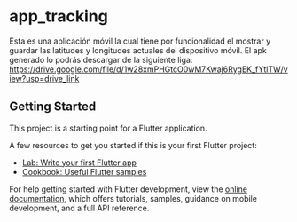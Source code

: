 # app_tracking

Esta es una aplicación móvil la cual tiene por funcionalidad el mostrar y guardar las latitudes y longitudes actuales del dispositivo móvil.
El apk generado lo podrás descargar de la siguiente liga: https://drive.google.com/file/d/1w28xmPHGtcO0wM7Kwaj6RygEK_fYtlTW/view?usp=drive_link

## Getting Started

This project is a starting point for a Flutter application.

A few resources to get you started if this is your first Flutter project:

- [Lab: Write your first Flutter app](https://docs.flutter.dev/get-started/codelab)
- [Cookbook: Useful Flutter samples](https://docs.flutter.dev/cookbook)

For help getting started with Flutter development, view the
[online documentation](https://docs.flutter.dev/), which offers tutorials,
samples, guidance on mobile development, and a full API reference.

